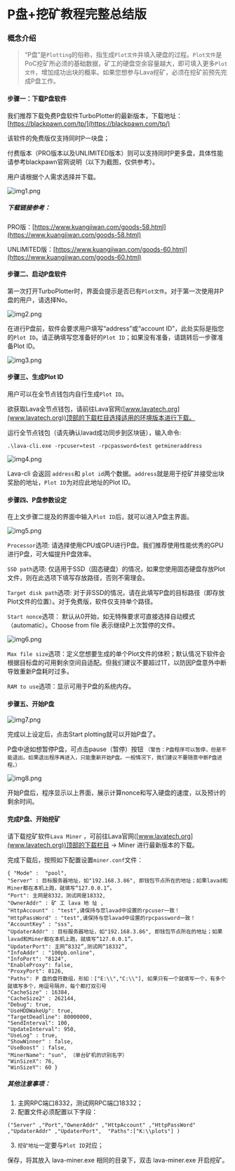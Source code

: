 # P盘+挖矿教程完整总结版

### 概念介绍

>“P盘”是`Plotting`的俗称，指生成`Plot文件`并填入硬盘的过程。`Plot文件`是PoC挖矿所必须的基础数据，矿工的硬盘空余容量越大，即可填入更多`Plot文件`，增加成功出块的概率。如果您想参与Lava挖矿，必须在挖矿前预先完成P盘工作。

#### 步骤一：下载P盘软件

我们推荐下载免费P盘软件TurboPlotter的最新版本，下载地址：[https://blackpawn.com/tp/](https://blackpawn.com/tp/)

该软件的免费版仅支持同时P一块盘；

付费版本（PRO版本以及UNLIMITED版本）则可以支持同时P更多盘，具体性能请参考blackpawn官网说明（以下为截图，仅供参考）。

用户请根据个人需求选择并下载。

![img1.png](https://github.com/lavafy/testnet/blob/master/imgs/img1.png)


##### *下载链接参考*：

PRO版：[https://www.kuangjiwan.com/goods-58.html](https://www.kuangjiwan.com/goods-58.html)

UNLIMITED版：[https://www.kuangjiwan.com/goods-60.html](https://www.kuangjiwan.com/goods-60.html)



#### 步骤二、启动P盘软件

第一次打开TurboPlotter时，界面会提示是否已有`Plot文件`。对于第一次使用并P盘的用户，请选择No。

![img2.png](https://github.com/lavafy/testnet/blob/master/imgs/img2.png)

在进行P盘前，软件会要求用户填写“address”或“account ID”，此处实际是指您的`Plot ID`。请正确填写您准备好的`Plot ID`；如果没有准备，请跳转后一步骤准备Plot ID。

![img3.png](https://github.com/lavafy/testnet/blob/master/imgs/img3.png)



#### 步骤三、生成Plot ID

用户可以在全节点钱包内自行生成`Plot ID`。

欲获取Lava全节点钱包，请前往Lava官网([www.lavatech.org](www.lavatech.org))顶部的下载栏目选择适用的环境版本进行下载。

运行全节点钱包（请先确认lavad成功同步到区块链），输入命令: 
```
.\lava-cli.exe -rpcuser=test -rpcpassword=test getmineraddress
```
![img4.png](https://github.com/lavafy/testnet/blob/master/imgs/img4.png)

Lava-cli 会返回 `address`和 `plot id`两个数据。`address`就是用于挖矿并接受出块奖励的地址，`Plot ID`为对应此地址的Plot ID。


#### 步骤四、P盘参数设定

在上文步骤二提及的界面中输入`Plot ID`后，就可以进入P盘主界面。

![img5.png](https://github.com/lavafy/testnet/blob/master/imgs/img5.png)


`Processor`选项: 请选择使用CPU或GPU进行P盘。我们推荐使用性能优秀的GPU进行P盘，可大幅提升P盘效率。

`SSD path`选项: 仅适用于SSD（固态硬盘）的情况，如果您使用固态硬盘存放Plot文件，则在此选项下填写存放路径，否则不需理会。

`Target disk path`选项: 对于非SSD的情况，请在此填写P盘的目标路径（即存放Plot文件的位置）。对于免费版，软件仅支持单个路径。

`Start nonce`选项： 默认从0开始，如无特殊要求可直接选择自动模式（automatic）。Choose from file 表示继续P上次暂停的文件。

![img6.png](https://github.com/lavafy/testnet/blob/master/imgs/img6.png)

`Max file size`选项：定义您想要生成的单个Plot文件的体积；默认情况下软件会根据目标盘的可用剩余空间自适配。但我们建议不要超过1T，以防因P盘意外中断导致重新P盘耗时过多。

`RAM to use`选项：显示可用于P盘的系统内存。



#### 步骤五、开始P盘

![img7.png](https://github.com/lavafy/testnet/blob/master/imgs/img7.png)


完成以上设定后，点击Start plotting就可以开始P盘了。

P盘中途如想暂停P盘，可点击pause（暂停）按钮 `（警告：P盘程序可以暂停，但是不能退出。如果退出程序再进入，只能重新开始P盘。一般情况下，我们建议不要随意中断P盘进程。）`

![img8.png](https://github.com/lavafy/testnet/blob/master/imgs/img8.png)


开始P盘后，程序显示以上界面，展示计算nonce和写入硬盘的速度，以及预计的剩余时间。


#### 完成P盘、开始挖矿

请下载挖矿软件`Lava Miner` ，可前往Lava官网([www.lavatech.org](www.lavatech.org))顶部的下载栏目 -> Miner 进行最新版本的下载。

完成下载后，按照如下配置设置`miner.conf`文件：

```
{ "Mode" :  "pool",
"Server" : 目标服务器地址，如"192.168.3.86", 即钱包节点所在的地址；如果lavad和Miner都在本机上跑，就填写“127.0.0.1”。
"Port": 主网是8332，测试网是18332, 
"OwnerAddr" : 矿 工 lava 地 址 ,
"HttpAccount" : "test",请保持与您lavad中设置的rpcuser一致！
"HttpPassWord" : "test",请保持与您lavad中设置的rpcpassword一致！
"AccountKey" : "sss",
"UpdaterAddr" : 目标服务器地址，如"192.168.3.86", 即钱包节点所在的地址；如果lavad和Miner都在本机上跑，就填写“127.0.0.1”。
"UpdaterPort": 主网“8332”,测试网“18332”,
"InfoAddr" : "100pb.online",
"InfoPort": "8124", 
"EnableProxy": false, 
"ProxyPort": 8126, 
"Paths": P 盘的盘符数组，形如：["E:\\","C:\\"], 如果只有一个就填写一个，有多个就填写多个，用逗号隔开，每个都打双引号
"CacheSize" : 16384, 
"CacheSize2" : 262144, 
"Debug": true, 
"UseHDDWakeUp": true, 
"TargetDeadline": 80000000, 
"SendInterval": 100, 
"UpdateInterval": 950, 
"UseLog" : true, 
"ShowWinner" : false, 
"UseBoost" : false, 
"MinerName": "sun", （单台矿机的识别名字） 
"WinSizeX": 76, 
"WinSizeY": 60 }
```

##### 其他注意事项：
1. 主网RPC端口8332，测试网RPC端口18332；
2. 配置文件必须配置以下字段：

```
("Server" ,"Port","OwnerAddr" ,"HttpAccount" ,"HttpPassWord" ,"UpdaterAddr" ,"UpdaterPort",  "Paths":["K:\\plots"] )
```
3. `挖矿地址`一定要与`Plot ID`对应；

保存，将其放入 lava-miner.exe 相同的目录下，双击 lava-miner.exe 开启挖矿。
